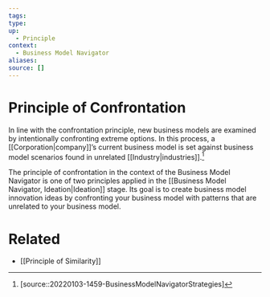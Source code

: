 ```yaml
---
tags:
type:
up:
  - Principle
context:
  - Business Model Navigator
aliases:
source: []
---
```


# Principle of Confrontation

In line with the confrontation principle, new business models are examined by intentionally confronting extreme options. In this process, a [[Corporation|company]]’s current business model is set against business model scenarios found in unrelated [[Industry|industries]].[^1]

The principle of confrontation in the context of the Business Model Navigator is one of two principles applied in the [[Business Model Navigator, Ideation|Ideation]] stage. Its goal is to create business model innovation ideas by confronting your business model with patterns that are unrelated to your business model.

# Related

- [[Principle of Similarity]]

[^1]: [source::20220103-1459-BusinessModelNavigatorStrategies]
